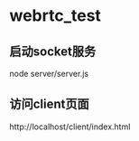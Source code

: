 # webrtc_test

## 启动socket服务

node server/server.js

## 访问client页面

http://localhost/client/index.html
